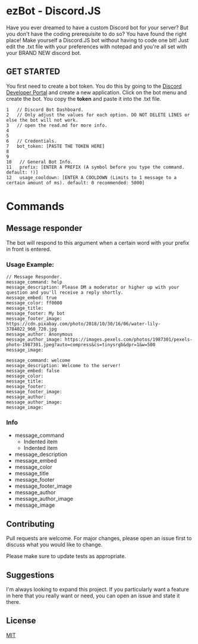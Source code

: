 # ezBot - Discord.JS

Have you ever dreamed to have a custom Discord bot for your server? But you don't have the coding prerequisite to do so? You have found the right place! Make yourself a Discord.JS bot without having to code one bit! Just edit the .txt file with your preferences with notepad and you're all set with your BRAND NEW discord bot.

## GET STARTED

You first need to create a bot token. You do this by going to the [Discord Developer Portal](https://discord.com/developers/applications) and create a new application. Click on the bot menu and create the bot. You copy the **token** and paste it into the .txt file.

```text
1   // Discord Bot Dashboard. 
2   // Only adjust the values for each option. DO NOT DELETE LINES or else the bot will not work.
3   // open the read.md for more info.
4 
5 
6   // Credentials.
7   bot_token: [PASTE THE TOKEN HERE]
8
9
10   // General Bot Info.
11   prefix: [ENTER A PREFIX (A symbol before you type the command. default: !)]
12   usage_cooldown: [ENTER A COOLDOWN (Limits to 1 message to a certain amount of ms). default: 0 recommended: 5000]
```

# Commands

## Message responder

The bot will respond to this argument when a certain word with your prefix in front is entered.

### Usage Example:
```
// Message Responder. 
message_command: help
message_description: Please DM a moderator or higher up with your question and you'll receive a reply shortly.
message_embed: true
message_color: ff0000
message_title: 
message_footer: My bot
message_footer_image: https://cdn.pixabay.com/photo/2018/10/30/16/06/water-lily-3784022_960_720.jpg
message_author: Anonymous
message_author_image: https://images.pexels.com/photos/1987301/pexels-photo-1987301.jpeg?auto=compress&cs=tinysrgb&dpr=1&w=500
message_image: 

message_command: welcome
message_description: Welcome to the server! 
message_embed: false
message_color:
message_title: 
message_footer:
message_footer_image: 
message_author:
message_author_image: 
message_image:
```

### Info
* message_command
    - Indented item
    - Indented item
* message_description
* message_embed
* message_color
* message_title
* message_footer
* message_footer_image
* message_author
* message_author_image
* message_image


## Contributing
Pull requests are welcome. For major changes, please open an issue first to discuss what you would like to change.

Please make sure to update tests as appropriate.

## Suggestions
I'm always looking to expand this project. If you particularly want a feature in here that you really want or need, you can open an issue and state it there.

## License
[MIT](https://choosealicense.com/licenses/mit/)
